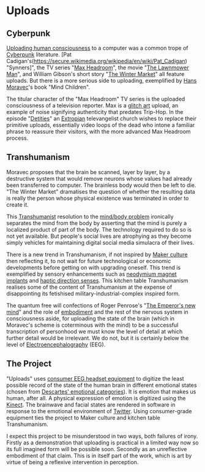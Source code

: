 Uploads
=======

Cyberpunk
---------

[Uploading human consciousness](https://secure.wikimedia.org/wikipedia/en/wiki/Mind_uploading) to a computer was a common trope of [Cyberpunk](https://secure.wikimedia.org/wikipedia/en/wiki/Cyberpunk) literature. [Pat Cadigan's(https://secure.wikimedia.org/wikipedia/en/wiki/Pat_Cadigan) "Synners]", the TV series "[Max Headroom](https://secure.wikimedia.org/wikipedia/en/wiki/Max_Headroom_%28character%29)", the movie "[The Lawnmower Man](https://secure.wikimedia.org/wikipedia/en/wiki/The_Lawnmower_Man_%28film%29)", and William Gibson's short story "[The Winter Market](https://secure.wikimedia.org/wikipedia/en/wiki/The_Winter_Market)" all feature uploads. But there is a more serious side to uploading, exemplified by [Hans Moravec](https://secure.wikimedia.org/wikipedia/en/wiki/Hans_Moravec)'s book "Mind Children".

The titular character of the "Max Headroom" TV series is the uploaded consciousness of a television reporter. Max is a [glitch art](https://secure.wikimedia.org/wikipedia/en/wiki/Glitch_art) upload, an example of noise signifying authenticity that predates Trip-Hop. In the episode "[Detities](http://www.maxheadroom.com/mh_episode_22.html)" an [Extropian](https://secure.wikimedia.org/wikipedia/en/wiki/Extropianism) televangelist church wishes to replace their primitive uploads, essentially video loops of the dead who intone a familiar phrase to reassure their visitors, with the more advanced Max Headroom process.

Transhumanism
-------------

Moravec proposes that the brain be scanned, layer by layer, by a destructive system that would remove neurons whose values had already been transferred to computer. The brainless body would then be left to die. "The Winter Market" dramatises the question of whether the resulting data is really the person whose physical existence was terminated in order to create it.

This [Transhumanist](https://secure.wikimedia.org/wikipedia/en/wiki/Transhumanism) resolution to the [mind/body problem](https://secure.wikimedia.org/wikipedia/en/wiki/Mind_body_problem) ironically separates the mind from the body by asserting that the mind is purely a localized product of part of the body. The technology required to do so is not yet available. But people's social lives are atrophying as they become simply vehicles for maintaining digital social media simulacra of their lives.

There is a new trend in Transhumanism, if not inspired by [Maker culture](https://secure.wikimedia.org/wikipedia/en/wiki/Maker_subculture) then reflecting it, to not wait for future technological or economic developments before getting on with upgrading oneself. This trend is exemplified by sensory enhancements such as [neodymium magnet implants](http://www.stevehaworth.com/wordpress/index.php/welcome-from-steve-haworth/magnetic-faq) and [haptic direction senses](http://sensebridge.net/projects/northpaw/). This kitchen table Transhumanism realises some of the content of Transhumanism at the expense of disappointing its fetishised military-industrial-complex inspired form.

The quantum free will confections of Roger Penrose's "[The Emperor's new mind](https://secure.wikimedia.org/wikipedia/en/wiki/The_Emperor%27s_New_Mind)" and the role of [embodiment](https://secure.wikimedia.org/wikipedia/en/wiki/Embodied_cognition) and the rest of the nervous system in consciousness aside, for uploading the state of the brain (which in Moravec's scheme is coterminous with the mind) to be a successful transcription of personhood we must know the level of detail at which further detail would be irrelevant. We do not, but it is certainly below the level of [Electroencephalography](https://secure.wikimedia.org/wikipedia/en/wiki/Eeg) (EEG).

The Project
-----------

"Uploads" uses [consumer EEG headset equipment](http://store.neurosky.com/products/mindwave-1) to digitize the least possible record of the state of the human brain in different emotional states (chosen from [Descartes' emotional categories](https://secure.wikimedia.org/wikipedia/en/wiki/Emotion_classification#Basic_and_Complex_Emotions)). It is emotion that makes us human, after all. A physical expression of emotion is digitized using the [Kinect](http://www.xbox.com/kinect). The brainwave and facial states are rendered in software in response to the emotional environment of [Twitter](https://twitter.com/). Using consumer-grade equipment ties the project to Maker culture and kitchen table Transhumanism.

I expect this project to be misunderstood in two ways, both failures of irony. Firstly as a demonstration that uploading is practical in a limited way now so its full imagined form will be possible soon. Secondly as an unreflective embodiment of that claim. This is in itself part of the work, which is art by virtue of being a reflexive intervention in perception.
